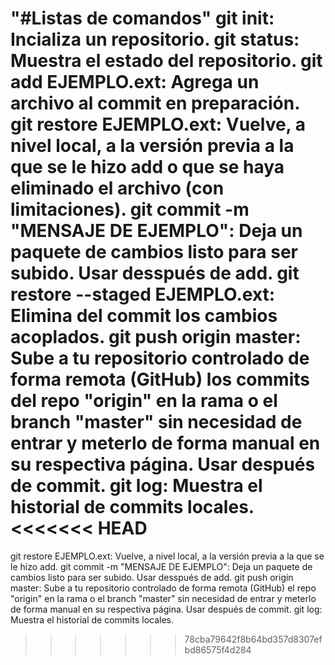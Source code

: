 "#Listas de comandos"
git init: Incializa un repositorio.
git status: Muestra el estado del repositorio.
git add EJEMPLO.ext: Agrega un archivo al commit en preparación.
git restore EJEMPLO.ext: Vuelve, a nivel local, a la versión previa a la que se le hizo add o que se haya eliminado el archivo (con limitaciones).
git commit -m "MENSAJE DE EJEMPLO": Deja un paquete de cambios listo para ser subido. Usar desspués de add.
git restore --staged EJEMPLO.ext: Elimina del commit los cambios acoplados.
git push origin master: Sube a tu repositorio controlado de forma remota (GitHub) los commits del repo "origin" en la rama o el branch "master" sin necesidad de entrar y meterlo de forma manual en su respectiva página. Usar después de commit.
git log: Muestra el historial de commits locales.
<<<<<<< HEAD
=======
git restore EJEMPLO.ext: Vuelve, a nivel local, a la versión previa a la que se le hizo add.
git commit -m "MENSAJE DE EJEMPLO": Deja un paquete de cambios listo para ser subido. Usar desspués de add.
git push origin master: Sube a tu repositorio controlado de forma remota (GitHub) el repo "origin" en la rama o el branch "master" sin necesidad de entrar y meterlo de forma manual en su respectiva página. Usar después de commit.
git log: Muestra el historial de commits locales.
>>>>>>> 78cba79642f8b64bd357d8307efbd86575f4d284
